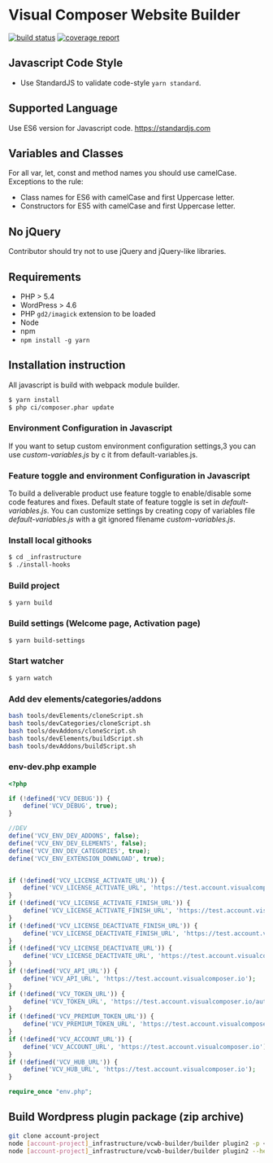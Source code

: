 # Visual Composer Website Builder

[![build status](https://gitlab.com/visual-composer-website-builder/builder/badges/master/build.svg)](https://gitlab.com/visual-composer-website-builder/builder/commits/master)
[![coverage report](https://gitlab.com/visual-composer-website-builder/builder/badges/master/coverage.svg)](https://gitlab.com/visual-composer-website-builder/builder/commits/master)


## Javascript Code Style
* Use StandardJS to validate code-style `yarn standard`.

## Supported Language
Use ES6 version for Javascript code. https://standardjs.com

## Variables and Classes
For all var, let, const and method names you should use camelCase.
Exceptions to the rule:
* Class names for ES6 with camelCase and first Uppercase letter.
* Constructors for ES5 with camelCase and first Uppercase letter.

## No jQuery
Contributor should try not to use jQuery and jQuery-like libraries.

## Requirements
* PHP > 5.4
* WordPress > 4.6
* PHP `gd2/imagick` extension to be loaded
* Node
* npm
* `npm install -g yarn`

## Installation instruction
All javascript is build with webpack module builder.

``` sh
$ yarn install
$ php ci/composer.phar update
```
### Environment Configuration in Javascript
If you want to setup custom environment configuration settings,3 you can use *custom-variables.js* by c it from default-variables.js.

### Feature toggle and environment Configuration in Javascript
To build a deliverable product use feature toggle to enable/disable some code features and fixes. Default state of feature toggle is set in *default-variables.js*. 
You can customize settings by creating copy of variables file *default-variables.js* with a git ignored filename *custom-variables.js*.

### Install local githooks
```sh
$ cd _infrastructure
$ ./install-hooks
```
### Build project
```sh
$ yarn build
```
### Build settings (Welcome page, Activation page)
```sh
$ yarn build-settings
```
### Start watcher
```sh
$ yarn watch
```

###  Add dev elements/categories/addons ###
```sh
bash tools/devElements/cloneScript.sh
bash tools/devCategories/cloneScript.sh
bash tools/devAddons/cloneScript.sh
bash tools/devElements/buildScript.sh
bash tools/devAddons/buildScript.sh
```

### env-dev.php example
```php
<?php

if (!defined('VCV_DEBUG')) {
    define('VCV_DEBUG', true);
}

//DEV
define('VCV_ENV_DEV_ADDONS', false);
define('VCV_ENV_DEV_ELEMENTS', false);
define('VCV_ENV_DEV_CATEGORIES', true);
define('VCV_ENV_EXTENSION_DOWNLOAD', true);


if (!defined('VCV_LICENSE_ACTIVATE_URL')) {
    define('VCV_LICENSE_ACTIVATE_URL', 'https://test.account.visualcomposer.io/activation');
}
if (!defined('VCV_LICENSE_ACTIVATE_FINISH_URL')) {
    define('VCV_LICENSE_ACTIVATE_FINISH_URL', 'https://test.account.visualcomposer.io/finish-license-activation');
}
if (!defined('VCV_LICENSE_DEACTIVATE_FINISH_URL')) {
    define('VCV_LICENSE_DEACTIVATE_FINISH_URL', 'https://test.account.visualcomposer.io/finish-license-deactivation');
}
if (!defined('VCV_LICENSE_DEACTIVATE_URL')) {
    define('VCV_LICENSE_DEACTIVATE_URL', 'https://test.account.visualcomposer.io/deactivate-license');
}
if (!defined('VCV_API_URL')) {
    define('VCV_API_URL', 'https://test.account.visualcomposer.io');
}
if (!defined('VCV_TOKEN_URL')) {
    define('VCV_TOKEN_URL', 'https://test.account.visualcomposer.io/authorization-token');
}
if (!defined('VCV_PREMIUM_TOKEN_URL')) {
    define('VCV_PREMIUM_TOKEN_URL', 'https://test.account.visualcomposer.io/authorization-token');
}
if (!defined('VCV_ACCOUNT_URL')) {
    define('VCV_ACCOUNT_URL', 'https://test.account.visualcomposer.io');
}
if (!defined('VCV_HUB_URL')) {
    define('VCV_HUB_URL', 'https://test.account.visualcomposer.io');
}

require_once "env.php";
```

## Build Wordpress plugin package (zip archive)
```sh
git clone account-project
node [account-project]_infrastructure/vcwb-builder/builder plugin2 -p <directoryWhereToPlaceZipArchive>
node [account-project]_infrastructure/vcwb-builder/builder plugin2 --help # for more info
```

